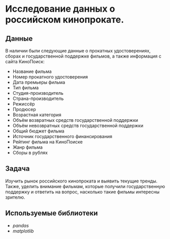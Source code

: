 # Исследование данных о российском кинопрокате.


## Данные

В наличии были следующие данные о прокатных удостоверениях, сборах и государственной поддержке фильмов, а также информация с сайта КиноПоиск:
- Название фильма
- Номер прокатного удостоверения
- Дата премьеры фильма
- Тип фильма
- Студия-производитель
- Страна-производитель
- Режиссёр
- Продюсер
- Возрастная категория
- Объём возвратных средств государственной поддержки
- Объём невозвратных средств государственной поддержки
- Общий бюджет фильма
- Источник государственного финансирования
- Рейтинг фильма на КиноПоиске
- Жанр фильма
- Сборы в рублях
  
## Задача

Изучить рынок российского кинопроката и выявить текущие тренды. Также, уделить внимание фильмам, которые получили государственную поддержку и ответить на вопрос, насколько такие фильмы интересны зрителю.

## Используемые библиотеки
* *pandas*
* *matplotlib*
